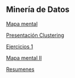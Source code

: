 ## Minería de Datos
[Mapa mental](https://github.com/patyarvizu/Mineria-de-datos/blob/master/MapaMental_1_1823604.pdf)

[Presentación Clustering](https://github.com/patyarvizu/Mineria-de-datos/blob/master/Presentacion_Clustering_002_(Con_Ejercicio).pdf)

[Ejercicios 1](https://github.com/gnoelopez/MineriaDeDatos/blob/master/Ejercicios1_1_002.ipynb)

[Mapa mental II](https://github.com/patyarvizu/Mineria-de-datos/blob/master/MapaMental_2_1823604.pdf)

[Resumenes](https://github.com/patyarvizu/Mineria-de-datos/blob/master/Resumenes_1823604.pdf)
